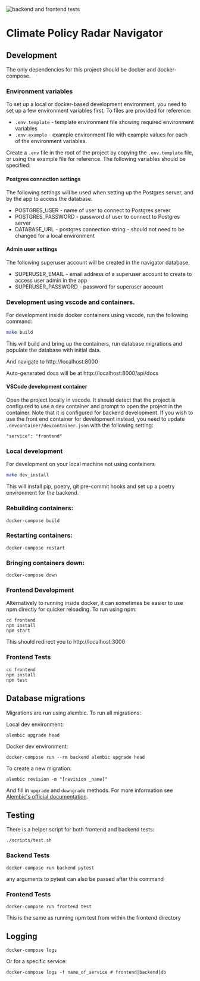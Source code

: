 ![backend and frontend tests](https://github.com/climatepolicyradar/navigator/actions/workflows/test.yml/badge.svg)

# Climate Policy Radar Navigator

## Development

The only dependencies for this project should be docker and docker-compose.

### Environment variables
To set up a local or docker-based development environment, you need to set up a few environment variables first. To files are provided for reference:

- `.env.template` - template environment file showing required environment variables
- `.env.example`  - example environment file with example values for each of the environment variables.

Create a `.env` file in the root of the project by copying the `.env.template` file, or using the example file for reference. The following variables should be specified:

#### Postgres connection settings

The following settings will be used when setting up the Postgres server, and by the app to access the database.

- POSTGRES_USER - name of user to connect to Postgres server
- POSTGRES_PASSWORD - password of user to connect to Postgres server
- DATABASE_URL - postgres connection string - should not need to be changed for a local environment

#### Admin user settings

The following superuser account will be created in the navigator database.

- SUPERUSER_EMAIL - email address of a superuser account to create to access user admin in the app
- SUPERUSER_PASSWORD - password for superuser account

### Development using vscode and containers.

For development inside docker containers using vscode, run the following command:

```bash
make build
```

This will build and bring up the containers, run database migrations and populate the database with initial data.

And navigate to http://localhost:8000

Auto-generated docs will be at
http://localhost:8000/api/docs

#### VSCode development container

Open the project locally in vscode. It should detect that the project is configured to use a dev container 
and prompt to open the project in the container. Note that it is configured for backend development. If you wish to use the front end container for development instead, you need to update `.devcontainer/devcontainer.json` with the following setting:

```
"service": "frontend"
```

### Local development

For development on your local machine not using containers

```bash
make dev_install
```

This will install pip, poetry, git pre-commit hooks and set up a poetry environment for the backend.

### Rebuilding containers:

```
docker-compose build
```

### Restarting containers:

```
docker-compose restart
```

### Bringing containers down:

```
docker-compose down
```

### Frontend Development

Alternatively to running inside docker, it can sometimes be easier
to use npm directly for quicker reloading. To run using npm:

```
cd frontend
npm install
npm start
```

This should redirect you to http://localhost:3000

### Frontend Tests

```
cd frontend
npm install
npm test
```

## Database migrations

Migrations are run using alembic. To run all migrations:

Local dev environment:
```
alembic upgrade head
```

Docker dev environment:
```
docker-compose run --rm backend alembic upgrade head
```

To create a new migration:

```
alembic revision -m "[revision _name]"
```

And fill in `upgrade` and `downgrade` methods. For more information see
[Alembic's official documentation](https://alembic.sqlalchemy.org/en/latest/tutorial.html#create-a-migration-script).

## Testing

There is a helper script for both frontend and backend tests:

```
./scripts/test.sh
```

### Backend Tests

```
docker-compose run backend pytest
```

any arguments to pytest can also be passed after this command

### Frontend Tests

```
docker-compose run frontend test
```

This is the same as running npm test from within the frontend directory

## Logging

```
docker-compose logs
```

Or for a specific service:

```
docker-compose logs -f name_of_service # frontend|backend|db
```